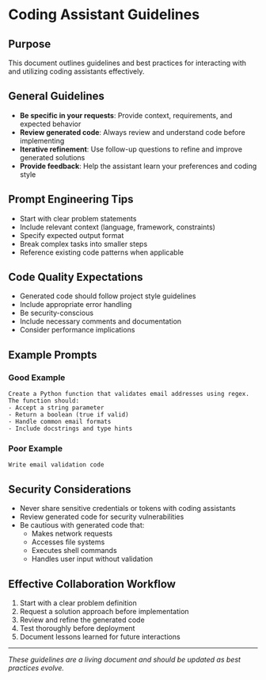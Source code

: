 # Coding Assistant Guidelines

## Purpose
This document outlines guidelines and best practices for interacting with and utilizing coding assistants effectively.

## General Guidelines

- **Be specific in your requests**: Provide context, requirements, and expected behavior
- **Review generated code**: Always review and understand code before implementing
- **Iterative refinement**: Use follow-up questions to refine and improve generated solutions
- **Provide feedback**: Help the assistant learn your preferences and coding style

## Prompt Engineering Tips

- Start with clear problem statements
- Include relevant context (language, framework, constraints)
- Specify expected output format
- Break complex tasks into smaller steps
- Reference existing code patterns when applicable

## Code Quality Expectations

- Generated code should follow project style guidelines
- Include appropriate error handling
- Be security-conscious
- Include necessary comments and documentation
- Consider performance implications

## Example Prompts

### Good Example
```
Create a Python function that validates email addresses using regex. 
The function should:
- Accept a string parameter
- Return a boolean (true if valid)
- Handle common email formats
- Include docstrings and type hints
```

### Poor Example
```
Write email validation code
```

## Security Considerations

- Never share sensitive credentials or tokens with coding assistants
- Review generated code for security vulnerabilities
- Be cautious with generated code that:
  - Makes network requests
  - Accesses file systems
  - Executes shell commands
  - Handles user input without validation

## Effective Collaboration Workflow

1. Start with a clear problem definition
2. Request a solution approach before implementation
3. Review and refine the generated code
4. Test thoroughly before deployment
5. Document lessons learned for future interactions

---

*These guidelines are a living document and should be updated as best practices evolve.*